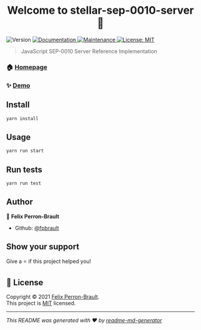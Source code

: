<h1 align="center">Welcome to stellar-sep-0010-server 👋</h1>
<p>
  <img alt="Version" src="https://img.shields.io/badge/version-0.0.1-blue.svg?cacheSeconds=2592000" />
  <a href="https://fpbrault.github.io/stellar-sep-0010-server/index.html" target="_blank">
    <img alt="Documentation" src="https://img.shields.io/badge/documentation-yes-brightgreen.svg" />
  </a>
  <a href="https://github.com/fpbrault/stellar-sep-0010-server/graphs/commit-activity" target="_blank">
    <img alt="Maintenance" src="https://img.shields.io/badge/Maintained%3F-yes-green.svg" />
  </a>
  <a href="https://github.com/fpbrault/stellar-sep-0010-server/blob/master/LICENSE" target="_blank">
    <img alt="License: MIT" src="https://img.shields.io/github/license/fpbrault/stellar-sep-0010-server" />
  </a>
</p>

> JavaScript SEP-0010 Server Reference Implementation

### 🏠 [Homepage](https://github.com/fpbrault/stellar-sep-0010-server)

### ✨ [Demo](https://stellar.beign.es)

## Install

```sh
yarn install
```

## Usage

```sh
yarn run start
```

## Run tests

```sh
yarn run test
```

## Author

👤 **Felix Perron-Brault**

* Github: [@fpbrault](https://github.com/fpbrault)

## Show your support

Give a ⭐️ if this project helped you!

## 📝 License

Copyright © 2021 [Felix Perron-Brault](https://github.com/fpbrault).<br />
This project is [MIT](https://github.com/fpbrault/stellar-sep-0010-server/blob/master/LICENSE) licensed.

***
_This README was generated with ❤️ by [readme-md-generator](https://github.com/kefranabg/readme-md-generator)_
